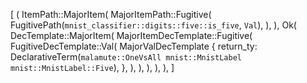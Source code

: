 [
    (
        ItemPath::MajorItem(
            MajorItemPath::Fugitive(
                FugitivePath(`mnist_classifier::digits::five::is_five`, `Val`),
            ),
        ),
        Ok(
            DecTemplate::MajorItem(
                MajorItemDecTemplate::Fugitive(
                    FugitiveDecTemplate::Val(
                        MajorValDecTemplate {
                            return_ty: DeclarativeTerm(`malamute::OneVsAll mnist::MnistLabel mnist::MnistLabel::Five`),
                        },
                    ),
                ),
            ),
        ),
    ),
]